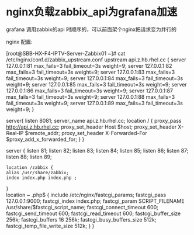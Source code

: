 # nginx负载zabbix_api为grafana加速

grafana 调用zabbix的api 时顺序的，可以前面架个nginx把请求变为并行的

nginx 配置:

[root@SBB-HX-F4-IPTV-Server-Zabbix01 ~]# cat /etc/nginx/conf.d/zabbix_upstream.conf 
upstream api.z.hb.rhel.cc {
      server 127.0.0.1:81 max_fails=3 fail_timeout=3s weight=9;
      server 127.0.0.1:82 max_fails=3 fail_timeout=3s weight=9;
      server 127.0.0.1:83 max_fails=3 fail_timeout=3s weight=9;
      server 127.0.0.1:84 max_fails=3 fail_timeout=3s weight=9;
      server 127.0.0.1:85 max_fails=3 fail_timeout=3s weight=9;
      server 127.0.0.1:86 max_fails=3 fail_timeout=3s weight=9;
      server 127.0.0.1:87 max_fails=3 fail_timeout=3s weight=9;
      server 127.0.0.1:88 max_fails=3 fail_timeout=3s weight=9;
      server 127.0.0.1:89 max_fails=3 fail_timeout=3s weight=9;
}

server{ 
    listen 8081; 
    server_name api.z.hb.rhel.cc; 
    location / { 
        proxy_pass         http://api.z.hb.rhel.cc; 
        proxy_set_header   Host             $host; 
        proxy_set_header   X-Real-IP        $remote_addr; 
        proxy_set_header   X-Forwarded-For  $proxy_add_x_forwarded_for; 
    } 
}

server { 
    listen 81;
    listen 82;
    listen 83;
    listen 84;
    listen 85;
    listen 86;
    listen 87;
    listen 88;
    listen 89;

    location /zabbix { 
    alias /usr/share/zabbix;
    index index.php index.php ; 
}  
    location ~ \.php$ { include /etc/nginx/fastcgi_params;
        fastcgi_pass  127.0.0.1:9000;
        fastcgi_index index.php;
        fastcgi_param SCRIPT_FILENAME /usr/share/$fastcgi_script_name; 
        fastcgi_connect_timeout 600;
        fastcgi_send_timeout 600;
        fastcgi_read_timeout 600;
        fastcgi_buffer_size 256k;
        fastcgi_buffers 16 256k;
        fastcgi_busy_buffers_size 512k;
        fastcgi_temp_file_write_size 512k;
  } 
}

